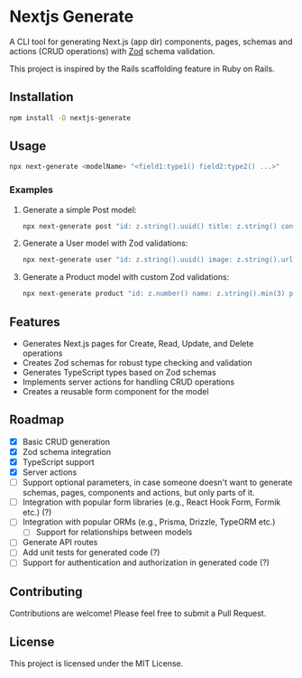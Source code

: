 # Nextjs Generate

A CLI tool for generating Next.js (app dir) components, pages, schemas and actions (CRUD operations) with [Zod](https://zod.dev/) schema validation.

<!-- Say something about how its inspired by ruby on rails scaffolding -->

This project is inspired by the Rails scaffolding feature in Ruby on Rails.

## Installation

```bash
npm install -D nextjs-generate
```

## Usage

```bash
npx next-generate <modelName> "<field1:type1() field2:type2() ...>"
```

### Examples

1. Generate a simple Post model:

   ```bash
   npx next-generate post "id: z.string().uuid() title: z.string() content:z.string() published:z.boolean()"
   ```

2. Generate a User model with Zod validations:

   ```bash
   npx next-generate user "id: z.string().uuid() image: z.string().url() name: z.string().min(2).max(50) email: z.string().email() age: z.number().min(18)"
   ```

3. Generate a Product model with custom Zod validations:
   ```bash
   npx next-generate product "id: z.number() name: z.string().min(3) price: z.number().positive() category: z.string().optional()"
   ```

## Features

- Generates Next.js pages for Create, Read, Update, and Delete operations
- Creates Zod schemas for robust type checking and validation
- Generates TypeScript types based on Zod schemas
- Implements server actions for handling CRUD operations
- Creates a reusable form component for the model

## Roadmap

- [x] Basic CRUD generation
- [x] Zod schema integration
- [x] TypeScript support
- [x] Server actions
- [ ] Support optional parameters, in case someone doesn't want to generate schemas, pages, components and actions, but only parts of it.
- [ ] Integration with popular form libraries (e.g., React Hook Form, Formik etc.) (?)
- [ ] Integration with popular ORMs (e.g., Prisma, Drizzle, TypeORM etc.)
  - [ ] Support for relationships between models
- [ ] Generate API routes
- [ ] Add unit tests for generated code (?)
- [ ] Support for authentication and authorization in generated code (?)

## Contributing

Contributions are welcome! Please feel free to submit a Pull Request.

## License

This project is licensed under the MIT License.
